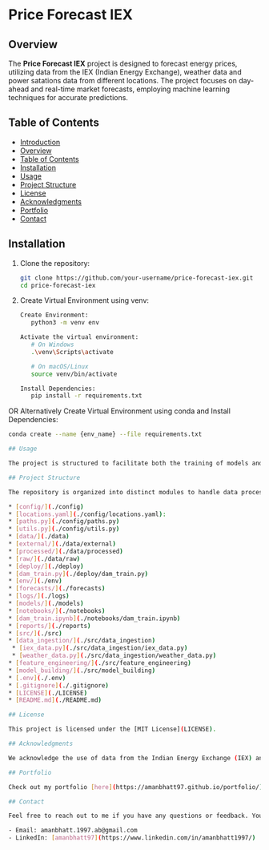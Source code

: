 # Price Forecast IEX

## Overview

The **Price Forecast IEX** project is designed to forecast energy prices, utilizing data from the IEX (Indian Energy Exchange), weather data and power satations data from different locations. The project focuses on day-ahead and real-time market forecasts, employing machine learning techniques for accurate predictions.

## Table of Contents

- [Introduction](#price-forecast-iex)
- [Overview](#overview)
- [Table of Contents](#table-of-contents)
- [Installation](#installation)
- [Usage](#usage)
- [Project Structure](#project-structure)
- [License](#license)
- [Acknowledgments](#acknowledgments)
- [Portfolio](#portfolio)
- [Contact](#contact)

## Installation

1. Clone the repository:

   ```bash
   git clone https://github.com/your-username/price-forecast-iex.git
   cd price-forecast-iex

2. Create Virtual Environment using venv:

      ```bash
      Create Environment:
         python3 -m venv env
   
      Activate the virtual environment:
         # On Windows
         .\venv\Scripts\activate
      
         # On macOS/Linux
         source venv/bin/activate  
   
      Install Dependencies:
         pip install -r requirements.txt

OR Alternatively Create Virtual Environment using conda and Install Dependencies:

   ```bash
   conda create --name {env_name} --file requirements.txt

## Usage

The project is structured to facilitate both the training of models and the forecasting process. Detailed instructions for training and forecasting can be found in the respective sections below.

## Project Structure

The repository is organized into distinct modules to handle data processing, feature engineering, model training, and forecasting. 

* [config/](./config)
  * [locations.yaml](./config/locations.yaml):  
  * [paths.py](./config/paths.py)
  * [utils.py](./config/utils.py)
* [data/](./data)
  * [external/](./data/external)
  * [processed/](./data/processed)
  * [raw/](./data/raw)
* [deploy/](./deploy)
  * [dam_train.py](./deploy/dam_train.py)
* [env/](./env)
* [forecasts/](./forecasts)
* [logs/](./logs)
* [models/](./models)
* [notebooks/](./notebooks)
  * [dam_train.ipynb](./notebooks/dam_train.ipynb)
* [reports/](./reports)
* [src/](./src)
  * [data_ingestion/](./src/data_ingestion)
    * [iex_data.py](./src/data_ingestion/iex_data.py)
    * [weather_data.py](./src/data_ingestion/weather_data.py)
  * [feature_engineering/](./src/feature_engineering)
  * [model_building/](./src/model_building)
* [.env](./.env)
* [.gitignore](./.gitignore)
* [LICENSE](./LICENSE)
* [README.md](./README.md)

## License

This project is licensed under the [MIT License](LICENSE).

## Acknowledgments

We acknowledge the use of data from the Indian Energy Exchange (IEX) and appreciate the efforts of contributors to open-source libraries and tools used in this project.

## Portfolio

Check out my portfolio [here](https://amanbhatt97.github.io/portfolio/).

## Contact

Feel free to reach out to me if you have any questions or feedback. You can find me on:

- Email: amanbhatt.1997.ab@gmail.com
- LinkedIn: [amanbhatt97](https://www.linkedin.com/in/amanbhatt1997/)
